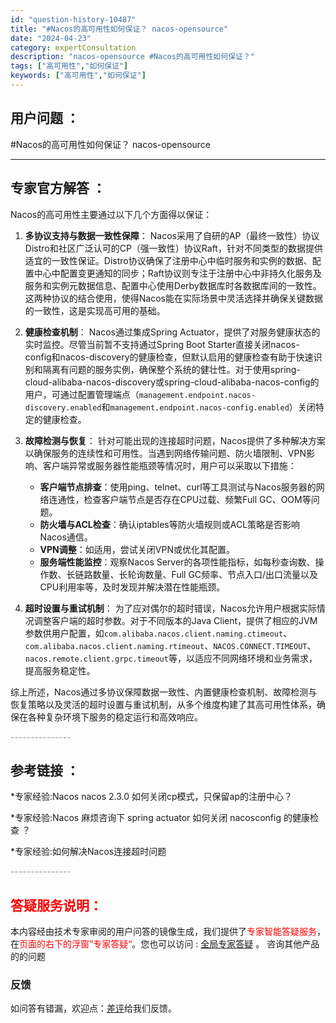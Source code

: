 ```yaml
---
id: "question-history-10487"
title: "#Nacos的高可用性如何保证？ nacos-opensource"
date: "2024-04-23"
category: expertConsultation
description: "nacos-opensource #Nacos的高可用性如何保证？"
tags: ["高可用性","如何保证"]
keywords: ["高可用性","如何保证"]
---
```


## 用户问题 ： 
 #Nacos的高可用性如何保证？ nacos-opensource 

---------------
## 专家官方解答 ：

Nacos的高可用性主要通过以下几个方面得以保证：

1. **多协议支持与数据一致性保障**：
   Nacos采用了自研的AP（最终一致性）协议Distro和社区广泛认可的CP（强一致性）协议Raft，针对不同类型的数据提供适宜的一致性保证。Distro协议确保了注册中心中临时服务和实例的数据、配置中心中配置变更通知的同步；Raft协议则专注于注册中心中非持久化服务及服务和实例元数据信息、配置中心使用Derby数据库时各数据库间的一致性。这两种协议的结合使用，使得Nacos能在实际场景中灵活选择并确保关键数据的一致性，这是实现高可用的基础。

2. **健康检查机制**：
   Nacos通过集成Spring Actuator，提供了对服务健康状态的实时监控。尽管当前暂不支持通过Spring Boot Starter直接关闭nacos-config和nacos-discovery的健康检查，但默认启用的健康检查有助于快速识别和隔离有问题的服务实例，确保整个系统的健壮性。对于使用spring-cloud-alibaba-nacos-discovery或spring-cloud-alibaba-nacos-config的用户，可通过配置管理端点（`management.endpoint.nacos-discovery.enabled`和`management.endpoint.nacos-config.enabled`）关闭特定的健康检查。

3. **故障检测与恢复**：
   针对可能出现的连接超时问题，Nacos提供了多种解决方案以确保服务的连续性和可用性。当遇到网络传输问题、防火墙限制、VPN影响、客户端异常或服务器性能瓶颈等情况时，用户可以采取以下措施：
   - **客户端节点排查**：使用ping、telnet、curl等工具测试与Nacos服务器的网络连通性，检查客户端节点是否存在CPU过载、频繁Full GC、OOM等问题。
   - **防火墙与ACL检查**：确认iptables等防火墙规则或ACL策略是否影响Nacos通信。
   - **VPN调整**：如适用，尝试关闭VPN或优化其配置。
   - **服务端性能监控**：观察Nacos Server的各项性能指标，如每秒查询数、操作数、长链路数量、长轮询数量、Full GC频率、节点入口/出口流量以及CPU利用率等，及时发现并解决潜在性能瓶颈。

4. **超时设置与重试机制**：
   为了应对偶尔的超时错误，Nacos允许用户根据实际情况调整客户端的超时参数。对于不同版本的Java Client，提供了相应的JVM参数供用户配置，如`com.alibaba.nacos.client.naming.ctimeout`、`com.alibaba.nacos.client.naming.rtimeout`、`NACOS.CONNECT.TIMEOUT`、`nacos.remote.client.grpc.timeout`等，以适应不同网络环境和业务需求，提高服务稳定性。

综上所述，Nacos通过多协议保障数据一致性、内置健康检查机制、故障检测与恢复策略以及灵活的超时设置与重试机制，从多个维度构建了其高可用性体系，确保在各种复杂环境下服务的稳定运行和高效响应。


<font color="#949494">---------------</font> 


## 参考链接 ：

*专家经验:Nacos nacos 2.3.0 如何关闭cp模式，只保留ap的注册中心？ 
 
 *专家经验:Nacos 麻烦咨询下 spring actuator 如何关闭 nacosconfig 的健康检查 ？ 
 
 *专家经验:如何解决Nacos连接超时问题 


 <font color="#949494">---------------</font> 
 


## <font color="#FF0000">答疑服务说明：</font> 

本内容经由技术专家审阅的用户问答的镜像生成，我们提供了<font color="#FF0000">专家智能答疑服务</font>，在<font color="#FF0000">页面的右下的浮窗”专家答疑“</font>。您也可以访问 : [全局专家答疑](https://opensource.alibaba.com/chatBot) 。 咨询其他产品的的问题

### 反馈
如问答有错漏，欢迎点：[差评](https://ai.nacos.io/user/feedbackByEnhancerGradePOJOID?enhancerGradePOJOId=11647)给我们反馈。

